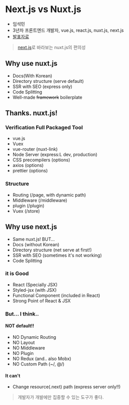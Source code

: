# Next.js vs Nuxt.js
- 임석민
- 3년차 프론트엔드 개발자, vue.js, react.js, nuxt.js, next.js
- [발표자료](http://slides.com/imsukmin/nextjs_vs_nuxtjs#/)

> [next.js](https://nuxtjs.org/)로 바라보는 nuxt.js의 편의성

## Why use nuxt.js
- Docs(With Korean)
- Directory structure (serve default)
- SSR with SEO (express only)
- Code Splitting
- Well-made ~~framework~~ boilerplate

## Thanks. nuxt.js!

### Verification Full Packaged Tool
- vue.js
- Vuex
- vue-router (nuxt-link)
- Node Server (express:L dev, production)
- CSS precompilers (options)
- axios (options)
- prettier (options)

### Structure
- Routing (/page, with dynamic path)
- Middleware (/middleware)
- plugin (/plugin)
- Vuex (/store)

## Why use next.js
- Same nuxt.js! BUT...
- Docs (without Korean)
- Directory structure (net serve at first!)
- SSR with SEO (sometimes it's not working)
- Code Splitting

### it is Good
- React (Specially JSX)
- Styled-jsx (with JSX)
- Functional Component (included in React)
- Strong Point of React & JSX

### But... I think..

#### NOT default!!
- NO Dynamic Routing
- NO Layout
- NO Middleware
- NO Plugin
- NO Redux (and.. also Mobx)
- NO Custom Path (~/, @/)

#### It can't
- Change resource(.next) path (express server only!!)

> 개발자가 개발에만 집중할 수 있는 도구가 좋다.
